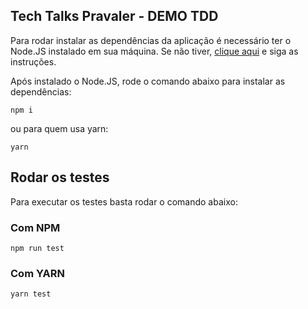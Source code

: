 ## Tech Talks Pravaler - DEMO TDD

Para rodar instalar as dependências da aplicação é necessário ter o Node.JS instalado em sua máquina.
Se não tiver, [clique aqui](https://nodejs.org/) e siga as instruções.

Após instalado o Node.JS, rode o comando abaixo para instalar as dependências:

```
npm i
```

ou para quem usa yarn:

```
yarn
```

## Rodar os testes

Para executar os testes basta rodar o comando abaixo:

### Com NPM

```
npm run test
```

### Com YARN

```
yarn test
```
